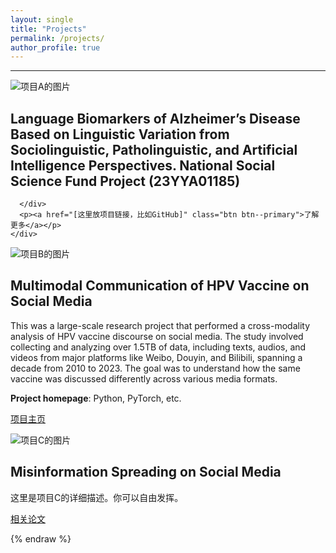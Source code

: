 ```yaml
---
layout: single
title: "Projects"
permalink: /projects/
author_profile: true
---
```


---

<div class="feature__wrapper">

<div class="feature__item--right">
  <div class="archive__item">
    <div class="archive__item-teaser">
      <img src="{{ site.baseurl }}/images/project-a.jpg" alt="项目A的图片">
    </div>
    <div class="archive__item-body">
      <h2 class="archive__item-title">Language Biomarkers of Alzheimer’s Disease Based on Linguistic Variation from Sociolinguistic, Patholinguistic, and Artificial Intelligence Perspectives. National Social Science Fund Project (23YYA01185)</h2> 
      <div class="archive__item-excerpt">
        
      </div>
      <p><a href="[这里放项目链接，比如GitHub]" class="btn btn--primary">了解更多</a></p>
    </div>
  </div>
</div>
<div class="feature__item--left">
  <div class="archive__item">
    <div class="archive__item-teaser">
      <img src="{{ site.baseurl }}/images/project-b.png" alt="项目B的图片">
    </div>
    <div class="archive__item-body">
      <h2 class="archive__item-title">Multimodal Communication of HPV Vaccine on Social Media</h2>
      <div class="archive__item-excerpt">
        <p>This was a large-scale research project that performed a cross-modality analysis of HPV vaccine discourse on social media. The study involved collecting and analyzing over 1.5TB of data, including texts, audios, and videos from major platforms like Weibo, Douyin, and Bilibili, spanning a decade from 2010 to 2023. The goal was to understand how the same vaccine was discussed differently across various media formats.</p>
        <p><strong>Project homepage</strong>: Python, PyTorch, etc.</p>
      </div>
      <p><a href="[这里放项目链接]" class="btn btn--primary">项目主页</a></p>
    </div>
  </div>
</div>
<div class="feature__item--right">
  <div class="archive__item">
    <div class="archive__item-teaser">
      <img src="{{ site.baseurl }}/images/project-c.gif" alt="项目C的图片">
    </div>
    <div class="archive__item-body">
      <h2 class="archive__item-title">Misinformation Spreading on Social Media</h2>
      <div class="archive__item-excerpt">
        <p>这里是项目C的详细描述。你可以自由发挥。</p>
      </div>
      <p><a href="[这里放项目链接]" class="btn btn--primary">相关论文</a></p>
    </div>
  </div>
</div>
</div>
{% endraw %}
